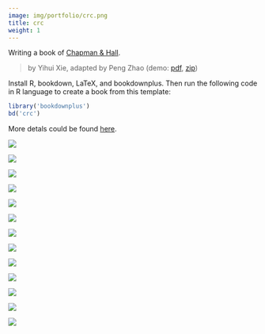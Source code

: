 ```yaml
---
image: img/portfolio/crc.png
title: crc
weight: 1
---
```


Writing a book of [Chapman & Hall](https://github.com/yihui/bookdown-crc). 

> by Yihui Xie, adapted by Peng Zhao (demo: [pdf](https://github.com/pzhaonet/bookdownplus/raw/master/inst2/crc/showcase/yihui_crc.pdf), [zip](https://github.com/pzhaonet/bookdownplus/raw/master/inst/templates/crc.zip))

<!--more-->


Install R, bookdown, LaTeX, and bookdownplus. Then run the following code in R language to create a book from this template:

```r
library('bookdownplus')
bd('crc')
```

More detals could be found [here](https://github.com/pzhaonet/bookdownplus).
<p><a href="https://github.com/pzhaonet/bookdownplus/raw/master/inst2/crc/showcase/cover.png"><img class = "jf-image-shadow" src="https://github.com/pzhaonet/bookdownplus/raw/master/inst2/crc/showcase/cover.png" /></a></p>
<p><a href="https://github.com/pzhaonet/bookdownplus/raw/master/inst2/crc/showcase/yihui_crc1.png"><img class = "jf-image-shadow" src="https://github.com/pzhaonet/bookdownplus/raw/master/inst2/crc/showcase/yihui_crc1.png" /></a></p>
<p><a href="https://github.com/pzhaonet/bookdownplus/raw/master/inst2/crc/showcase/yihui_crc10.png"><img class = "jf-image-shadow" src="https://github.com/pzhaonet/bookdownplus/raw/master/inst2/crc/showcase/yihui_crc10.png" /></a></p>
<p><a href="https://github.com/pzhaonet/bookdownplus/raw/master/inst2/crc/showcase/yihui_crc11.png"><img class = "jf-image-shadow" src="https://github.com/pzhaonet/bookdownplus/raw/master/inst2/crc/showcase/yihui_crc11.png" /></a></p>
<p><a href="https://github.com/pzhaonet/bookdownplus/raw/master/inst2/crc/showcase/yihui_crc14.png"><img class = "jf-image-shadow" src="https://github.com/pzhaonet/bookdownplus/raw/master/inst2/crc/showcase/yihui_crc14.png" /></a></p>
<p><a href="https://github.com/pzhaonet/bookdownplus/raw/master/inst2/crc/showcase/yihui_crc15.png"><img class = "jf-image-shadow" src="https://github.com/pzhaonet/bookdownplus/raw/master/inst2/crc/showcase/yihui_crc15.png" /></a></p>
<p><a href="https://github.com/pzhaonet/bookdownplus/raw/master/inst2/crc/showcase/yihui_crc17.png"><img class = "jf-image-shadow" src="https://github.com/pzhaonet/bookdownplus/raw/master/inst2/crc/showcase/yihui_crc17.png" /></a></p>
<p><a href="https://github.com/pzhaonet/bookdownplus/raw/master/inst2/crc/showcase/yihui_crc19.png"><img class = "jf-image-shadow" src="https://github.com/pzhaonet/bookdownplus/raw/master/inst2/crc/showcase/yihui_crc19.png" /></a></p>
<p><a href="https://github.com/pzhaonet/bookdownplus/raw/master/inst2/crc/showcase/yihui_crc2.png"><img class = "jf-image-shadow" src="https://github.com/pzhaonet/bookdownplus/raw/master/inst2/crc/showcase/yihui_crc2.png" /></a></p>
<p><a href="https://github.com/pzhaonet/bookdownplus/raw/master/inst2/crc/showcase/yihui_crc3.png"><img class = "jf-image-shadow" src="https://github.com/pzhaonet/bookdownplus/raw/master/inst2/crc/showcase/yihui_crc3.png" /></a></p>
<p><a href="https://github.com/pzhaonet/bookdownplus/raw/master/inst2/crc/showcase/yihui_crc5.png"><img class = "jf-image-shadow" src="https://github.com/pzhaonet/bookdownplus/raw/master/inst2/crc/showcase/yihui_crc5.png" /></a></p>
<p><a href="https://github.com/pzhaonet/bookdownplus/raw/master/inst2/crc/showcase/yihui_crc7.png"><img class = "jf-image-shadow" src="https://github.com/pzhaonet/bookdownplus/raw/master/inst2/crc/showcase/yihui_crc7.png" /></a></p>
<p><a href="https://github.com/pzhaonet/bookdownplus/raw/master/inst2/crc/showcase/yihui_crc9.png"><img class = "jf-image-shadow" src="https://github.com/pzhaonet/bookdownplus/raw/master/inst2/crc/showcase/yihui_crc9.png" /></a></p>
